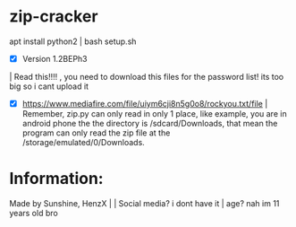 # zip-cracker
apt install python2
| 
bash setup.sh

- [x] Version 1.2BEPh3

|
Read this!!!!
, you need to download this files for the password list! its too big so i cant upload it

- [x] https://www.mediafire.com/file/uiym6cji8n5g0o8/rockyou.txt/file
|
Remember, zip.py can only read in only 1 place, like example, you are in android phone the the directory is /sdcard/Downloads, that mean the program can only read the zip file at the /storage/emulated/0/Downloads.

# Information:
Made by Sunshine, HenzX |
| Social media? i dont have it
| age? nah im 11 years old bro

